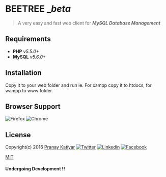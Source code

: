 # BEETREE _*beta*
> A very easy and fast web client for ***MySQL Database Management***


## Requirements

* **PHP** *v5.5.0+*
* **MySQL** *v5.6.0+*

## Installation
Copy it to your web folder and run ie. For xampp copy it to htdocs, for wampp to www folder.

## Browser Support
![Firefox](https://cdn3.iconfinder.com/data/icons/browsers-1/512/Browser_B-64.png)
![Chrome](https://cdn3.iconfinder.com/data/icons/browsers-1/512/Browser_A-64.png)

## License

Copyright(c) 2016 [Pranay Katiyar](http://www.pranaykatiyar.com)
[![Twitter](https://cdn3.iconfinder.com/data/icons/free-social-icons/67/twitter_circle_gray-32.png)](https://twitter.com/PranayKatiyar)
[![Linkedin](https://cdn3.iconfinder.com/data/icons/free-social-icons/67/linkedin_circle_gray-32.png)](https://in.linkedin.com/in/pranaykatiyar)
[![Facebook](https://cdn3.iconfinder.com/data/icons/free-social-icons/67/facebook_circle_gray-32.png)](https://www.facebook.com/PranayKatiyar)

[MIT](https://raw.githubusercontent.com/Pranay-K/beetree-beta/master/LICENSE)
#### Undergoing Development !!

